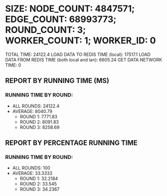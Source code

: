 
# SIZE: NODE_COUNT: 4847571; EDGE_COUNT: 68993773; ROUND_COUNT: 3; WORKER_COUNT: 1; WORKER_ID: 0
 TOTAL TIME: 24122.4
 LOAD DATA TO REDIS TIME (local): 17517.1
 LOAD DATA FROM REDIS TIME (both local and lan): 6605.24
 GET DATA NETWORK TIME: 0

## REPORT BY RUNNING TIME (MS)

 ### RUNNING TIME BY ROUND:

  + ALL ROUNDS: 24122.4
  + AVERAGE: 8040.79
     + ROUND 1: 7771.83
     + ROUND 2: 8091.83
     + ROUND 3: 8258.69

## REPORT BY PERCENTAGE RUNNING TIME

 ### RUNNING TIME BY ROUND:

  + ALL ROUNDS: 100
  + AVERAGE: 33.3333
     + ROUND 1: 32.2184
     + ROUND 2: 33.545
     + ROUND 3: 34.2367

